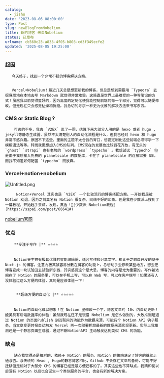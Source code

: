 ```yaml
---
catalog:
  - jishu
date: '2023-08-06 08:00:00'
type: Post
slug: newBlogFromNobelium
title: 新的博客 来自Nobelium
status: 已发布
urlname: cb560c23-a833-4f05-b803-cd3f349ecfe2
updated: '2025-08-05 19:25:00'
---
```


### 起因


       今天终于，找到一个非常不错的博客解决方案。


       Vercel+Nobelium！最近几天总是想更新我的博客，但总是想到需要用 `Typeora` 去很麻烦地在本地去写 Markdown 就觉得非常难受。这简直是世界上最难受的一种写笔记的方式！虽然我以前觉得蛮好的，因为高度的定制化使我能控制前端的每一个部分，觉得可以随便修改，但是现在只会感觉枯燥和折磨。我急切的寻求一种更为优雅的解决方法来书写东西。


### CMS or Static Blog ?


        可选的不多，我去 `V2EX` 逛了一圈，估算下来大部分人用的是 hexo 或者 hugo , jekyll等静态生成器，虽然不太清楚别人的自动化流程是什么，但我已经对 hexo 和 hugo 非常不感兴趣。原因不下这些，里面的主题不太合我的胃口，想要定制化这些前端必须得学一下模板语法等等。转而我更想加入CMS的队列，CMS现在的发展也比较百花齐放，有无头的 `ghost` `strapi` 也有老牌的 `wordpress` `typecho` 。我想试试 `typecho` 但是由于我想接入免费的 planetscale 的数据库，卡在了 planetscale 的连接需要 SSL 而我不知道如何配置 `typecho` 而放弃。


### Vercel+notion+nobelium


![Untitled.png](https://prod-files-secure.s3.us-west-2.amazonaws.com/ed141b76-e4f4-4030-b3c9-9f8f9925cc4f/0ecc86b3-acdd-477f-ab59-852a7f533d4c/Untitled.png?X-Amz-Algorithm=AWS4-HMAC-SHA256&X-Amz-Content-Sha256=UNSIGNED-PAYLOAD&X-Amz-Credential=ASIAZI2LB466SNV3WN5T%2F20250921%2Fus-west-2%2Fs3%2Faws4_request&X-Amz-Date=20250921T044210Z&X-Amz-Expires=3600&X-Amz-Security-Token=IQoJb3JpZ2luX2VjEIT%2F%2F%2F%2F%2F%2F%2F%2F%2F%2FwEaCXVzLXdlc3QtMiJHMEUCICsQD9i2c952G84jXlt%2BjsFy8cAs2yWoWvInhcAIMJ2KAiEAhWyIah48TbY3zKyDiRaKhvBW3PIyL0MeeLEcamf18wkqiAQI%2Ff%2F%2F%2F%2F%2F%2F%2F%2F%2F%2FARAAGgw2Mzc0MjMxODM4MDUiDMM8iYnOZuO9ao54BSrcA59cBTkm%2FK7P%2FWImBm2mE%2Bd8t1250mbAbSwZc9JIySnNBGnKZzgCidGotxGRx3jo0TutGSVV02S6DqVejn5Qj158%2BQVRxLAAzjsPvNqXGa1j4IiN8ruu0P6n%2BxCbgN7UB8Tj3BTbOWWu6L3EkumqlPObFOfLFTBFKNEzxzEGVhxJ9YHlHGCMZMo4KMBpzefEV8JEtOmifF9aPOGYLw4Pik4qDoGVK3xFzrWIQCMWLL4jpzEA8KOEjFc7ScXMCeapCibmXdO7Crc42G1PCQ8xaZJq7PBbg5ixzL2ESOnCe%2FZcQlKrnxRCYwiXOHHGjK7KPbFk0zROCc1V9j9Fv4MIW%2F5OluzqNnCDphLYm3cDTgZH0O7LDuWlDUDobe1iWkpJMYkJm5Cmm%2BoU5DcFxqKTTuBqIvVkRSmWX9ZFXqDIPb3MM5U0yX7Y%2BQwuNJj%2BevgN841UK76%2BluUIwJEmWDFl9vdPc46Y4jXEKzYfHMYYfh6X9S6ET0YHEvzWxLC0Ugc94975jJ%2BahFqSZz7Tip%2FADj2PZie%2BDU3ZJ3T1I4zAmlWw5h%2BUApcAS7hOaTuLHmqpl5rR5myxB4HihXFI9Gtwoy3eaIXO3YzHtaZvobcVE5m3WwAvqvy24UGNGX6wMNztvcYGOqUBZYNLVLbU0CiXeDvKx9pkTd%2Ftp%2FjW1LjarJVcYPfTwrEQEN1gmUExa%2BOfvjVcQ%2BiMDRqC3%2Bh0VamgoGpsI92IYmBpqjCrRy1a5mgilhlfq7ltFEZNCpI%2FkXQviRytw4hiu7n%2BY7wdHFy5VbJsBURbFF7zuTH0sYFH%2B0h2Doljn9uMF0%2Bx%2BqjTPvjv%2FkvGp3sV1xOLpt1wHa1fSt%2BatXVyaQAqlQsx&X-Amz-Signature=a675cd42c065a76a736dd9eeb211453b16a2a588c09c7da2e9752624d7f18ea0&X-Amz-SignedHeaders=host&x-amz-checksum-mode=ENABLED&x-id=GetObject)


         Notion+Vercel 其实也是 `V2EX` 一个比较流行的博客搭配方案。一开始我是被 Notion 劝退，因为之前莫名有 Notion 很复杂，网络不好的印象。但是我在少数派上搜到了一篇教程，开始起手尝试，发现，真香！🔗[少数派 Nobelium教程](https://sspai.com/post/66641#) 


[nobelium官网](https://nobelium.js.org/)


### 优点


        **专注于写作 |** ⭐⭐⭐⭐


        Notion天生拥有极其优雅的智能编辑器，适合写作和分享文字。相比于之前自开发的基于Nuxt.js 的博客，注意力极其被容易分散在博客的功能上，总想动手去修改某些地方，想去把博客变成一块试验田去试验新东西，其实感觉这个是大忌，博客的内容是尤为重要的。写作被浓缩在了 Notion 的服务里，可以在手机上写，可以在 Web 写，可以在客户端写！如果还有人没体验过这么方便的体验，真的是应该体验一下！


         **超级方便的自动化 |** ⭐⭐⭐⭐⭐


        Notion的自动化难以想象！在 Notion 里修改一个字，博客文章约 10s 内自动更新！媲美具有后端数据库的体验！虽然我现在还不是很懂 Nobelium 是怎么做到的，大致推测是通过 Notion 的页面Publish 到互联网的功能作为数据来源，可能有个 Notion API 钩子服务，当文章变更时候自动触发 Vercel 再一次部署抓取最新的数据来源实现更新。实际上我推测还是一个静态页面生成器，通过不断NotionAPI 主动触发达到类似 CMS 的功能。


### 缺点


        缺点我觉得还是相对的，依赖于 Notion 的服务，Notion 的策略决定了博客的继续走通与否。与传统的 Hexo , Hugo的静态博客相比，Github 不会存在文章的备份，可能不好迁移但是相对于大部分 CMS 的博客已经是最方便迁移的了。其实这些也不算缺点，我猜即使以后没有 Notion 以后也会诞生一个类似服务的平台，也会有新的解决方案。

